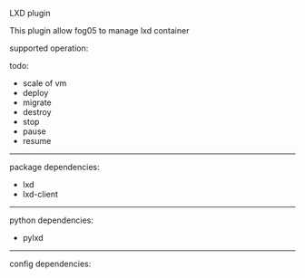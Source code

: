 LXD plugin

This plugin allow fog05 to manage lxd container

supported operation:


todo:

- scale of vm
- deploy
- migrate
- destroy
- stop
- pause
- resume

---
package dependencies:

- lxd
- lxd-client
---

python dependencies:

- pylxd


---

config dependencies:

